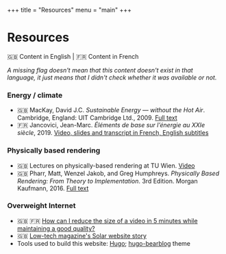 +++
title = "Resources"
menu = "main"
+++

# Resources

🇬🇧 Content in English | 🇫🇷 Content in French

*A missing flag doesn't mean that this content doesn't exist in that language, it just means that I didn't check whether it was available or not.*

### Energy / climate

* 🇬🇧 MacKay, David J.C. *Sustainable Energy — without the Hot Air*. Cambridge, England: UIT Cambridge Ltd., 2009. [Full text](http://withouthotair.com)
* 🇫🇷 Jancovici, Jean-Marc. *Éléments de base sur l’énergie au XXIe siècle*, 2019. [Video, slides and transcript in French, English subtitles](https://jancovici.com/publications-et-co/cours-mines-paristech-2019/cours-mines-paris-tech-juin-2019/)

### Physically based rendering

* 🇬🇧 Lectures on physically-based rendering at TU Wien. [Video](https://www.youtube.com/watch?v=5sY_hoh_IDc&list=PLmIqTlJ6KsE2yXzeq02hqCDpOdtj6n6A9)
* 🇬🇧 Pharr, Matt, Wenzel Jakob, and Greg Humphreys. *Physically Based Rendering: From Theory to Implementation*. 3rd Edition. Morgan Kaufmann, 2016. [Full text](https://www.pbr-book.org/)

### Overweight Internet

* 🇬🇧 🇫🇷 [How can I reduce the size of a video in 5 minutes while maintaining a good quality?](https://theshiftproject.org/en/guide-reduce-weight-video-5-minutes/)
* 🇬🇧 [Low-tech magazine's Solar website story](https://solar.lowtechmagazine.com/2020/01/how-sustainable-is-a-solar-powered-website.html)
* Tools used to build this website: [Hugo](https://gohugo.io/); [hugo-bearblog](https://github.com/janraasch/hugo-bearblog/) theme
